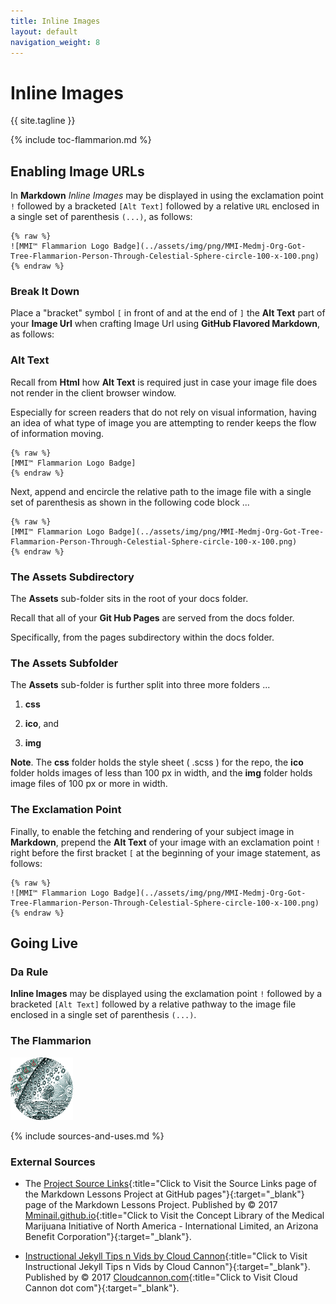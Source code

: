 ```yaml
---
title: Inline Images
layout: default
navigation_weight: 8
---
```

# Inline Images

{{ site.tagline }}

{% include toc-flammarion.md %}

## Enabling Image URLs

In **Markdown** *Inline Images* may be displayed in using the exclamation point `!` followed by a bracketed `[Alt Text]` followed by a relative `URL` enclosed in a single set of parenthesis `(...)`, as follows:

```liquid
{% raw %}
![MMI™ Flammarion Logo Badge](../assets/img/png/MMI-Medmj-Org-Got-Tree-Flammarion-Person-Through-Celestial-Sphere-circle-100-x-100.png)
{% endraw %}
```

### Break It Down

Place a "bracket" symbol `[` in front of and at the end of `]` the **Alt Text** part of your **Image Url** when crafting Image Url using **GitHub Flavored Markdown**, as follows:

### Alt Text

Recall from **Html** how **Alt Text** is required just in case your image file does not render in the client browser window.

Especially for screen readers that do not rely on visual information, having an idea of what type of image you are attempting to render keeps the flow of information moving.

```liquid
{% raw %}
[MMI™ Flammarion Logo Badge]
{% endraw %}
```

Next, append and encircle the relative path to the image file with a single set of parenthesis as shown in the following code block ...

```liquid
{% raw %}
[MMI™ Flammarion Logo Badge](../assets/img/png/MMI-Medmj-Org-Got-Tree-Flammarion-Person-Through-Celestial-Sphere-circle-100-x-100.png)
{% endraw %}
```

### The Assets Subdirectory

The **Assets** sub-folder sits in the root of your docs folder.

Recall that all of your **Git Hub Pages** are served from the docs folder.

Specifically, from the pages subdirectory within the docs folder.

### The Assets Subfolder

The **Assets** sub-folder is further split into three more folders ...

1. **css**

1. **ico**, and

1. **img**

**Note**. The **css** folder holds the style sheet ( .scss ) for the repo, the **ico** folder holds images of less than 100 px in width, and the **img** folder holds image files of 100 px or more in width.

### The Exclamation Point

Finally, to enable the fetching and rendering of your subject image in **Markdown**, prepend the **Alt Text** of your image with an exclamation point `!` right before the first bracket `[` at the beginning of your image statement, as follows:

```liquid
{% raw %}
![MMI™ Flammarion Logo Badge](../assets/img/png/MMI-Medmj-Org-Got-Tree-Flammarion-Person-Through-Celestial-Sphere-circle-100-x-100.png)
{% endraw %}
```

## Going Live

### Da Rule

**Inline Images** may be displayed using the exclamation point `!` followed by a bracketed `[Alt Text]` followed by a relative pathway to the image file enclosed in a single set of parenthesis `(...)`.

### The Flammarion

![MMI™ Flammarion Logo Badge](../assets/img/png/MMI-Medmj-Org-Got-Tree-Flammarion-Person-Through-Celestial-Sphere-circle-100-x-100.png)

{% include sources-and-uses.md %}

### External Sources

- The [Project Source Links](https://mminail.github.io/Markdown/Source-Markdown-Links.htm){:title="Click to Visit the Source Links page of the Markdown Lessons Project at GitHub pages"}{:target="_blank"} page of the Markdown Lessons Project. Published by © 2017 [Mminail.github.io](https://mminail.github.io/){:title="Click to Visit the Concept Library of the Medical Marijuana Initiative of North America - International Limited, an Arizona Benefit Corporation"}{:target="_blank"}.

- [Instructional Jekyll Tips n Vids by Cloud Cannon](https://learn.cloudcannon.com/){:title="Click to Visit Instructional Jekyll Tips n Vids by Cloud Cannon"}{:target="_blank"}. Published by © 2017 [Cloudcannon.com](https://www.cloudcannon.com){:title="Click to Visit Cloud Cannon dot com"}{:target="_blank"}.
